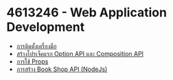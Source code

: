 # 4613246 - Web Application Development
* [การติดตั้งเครื่องมือ](01_install_note.md)
* [สร้างโปรเจ็คแรก Option API และ Composition API](02_vue_intro.md)
* [การใช้ Props](03_01_props.md)
* [การสร้าง Book Shop API (NodeJs)](04_01_book_api.md)